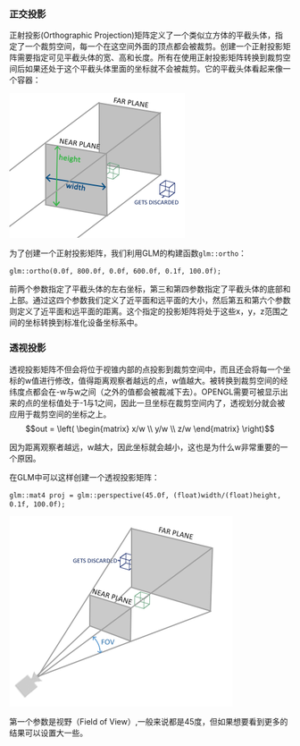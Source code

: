 ### 正交投影

正射投影\(Orthographic Projection\)矩阵定义了一个类似立方体的平截头体，指定了一个裁剪空间，每一个在这空间外面的顶点都会被裁剪。创建一个正射投影矩阵需要指定可见平截头体的宽、高和长度。所有在使用正射投影矩阵转换到裁剪空间后如果还处于这个平截头体里面的坐标就不会被裁剪。它的平截头体看起来像一个容器：

![](/OPENGL/images/orthographic_frustum.png)

为了创建一个正射投影矩阵，我们利用GLM的构建函数`glm::ortho`：

```
glm::ortho(0.0f, 800.0f, 0.0f, 600.0f, 0.1f, 100.0f);
```

前两个参数指定了平截头体的左右坐标，第三和第四参数指定了平截头体的底部和上部。通过这四个参数我们定义了近平面和远平面的大小，然后第五和第六个参数则定义了近平面和远平面的距离。这个指定的投影矩阵将处于这些x，y，z范围之间的坐标转换到标准化设备坐标系中。

### 透视投影

透视投影矩阵不但会将位于视锥内部的点投影到裁剪空间中，而且还会将每一个坐标的w值进行修改，值得距离观察者越远的点，w值越大。被转换到裁剪空间的经纬度点都会在-w与w之间（之外的值都会被裁减下去）。OPENGL需要可被显示出来的点的坐标值处于-1与1之间，因此一旦坐标在裁剪空间内了，透视划分就会被应用于裁剪空间的坐标之上。  
$$out = 
\left(
\begin{matrix}
x/w \\
y/w \\
z/w
\end{matrix}
\right)$$

因为距离观察者越远，w越大，因此坐标就会越小，这也是为什么w非常重要的一个原因。

在GLM中可以这样创建一个透视投影矩阵：

```
glm::mat4 proj = glm::perspective(45.0f, (float)width/(float)height, 0.1f, 100.0f);
```

![](/OPENGL/images/perspective_frustum.png)

第一个参数是视野（Field of View）,一般来说都是45度，但如果想要看到更多的结果可以设置大一些。



